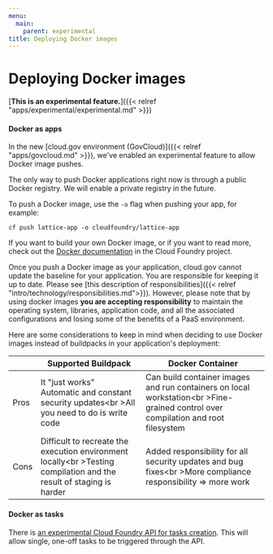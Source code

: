```yaml
---
menu:
  main:
    parent: experimental
title: Deploying Docker images
---
```


# Deploying Docker images
[**This is an experimental feature.**]({{< relref "apps/experimental/experimental.md" >}})

#### Docker as apps

In the new [cloud.gov environment (GovCloud)]({{< relref "apps/govcloud.md" >}}), we've enabled an experimental feature to allow Docker image pushes.

The only way to push Docker applications right now is through a public Docker registry. We will enable a private registry in the future.

To push a Docker image, use the `-o` flag when pushing your app, for example:

`cf push lattice-app -o cloudfoundry/lattice-app`

If you want to build your own Docker image, or if you want to read more, check out the [Docker documentation](http://docs.cloudfoundry.org/adminguide/docker.html) in the Cloud Foundry project.

Once you push a Docker image as your application, cloud.gov cannot update the baseline for your application. You are responsible for keeping it up to date. Please see [this description of responsibilities]({{< relref "intro/technology/responsibilities.md">}}). However, please note that by using docker images **you are accepting responsibility** to maintain the operating system, libraries, application code, and all the associated configurations and losing some of the benefits of a PaaS environment.

Here are some considerations to keep in mind when deciding to use Docker images instead of buildpacks in your application's deployment:

|   | Supported Buildpack | Docker Container  |
|---|---|---|
| Pros | It "just works"<br />Automatic and constant security updates<br \>All you need to do is write code | Can build container images and run containers on local workstation<br \>Fine-grained control over compilation and root filesystem |
| Cons | Difficult to recreate the execution environment locally<br \>Testing compilation and the result of staging is harder | Added responsibility for all security updates and bug fixes<br \>More compliance responsibility => more work  |

<!-- Based on the table in this slide: https://twitter.com/benbravo73/status/781125385777999872 -->

#### Docker as tasks

There is [an experimental Cloud Foundry API for tasks creation](http://v3-apidocs.cloudfoundry.org/version/3.0.0-alpha.1/index.html#tasks). This will allow single, one-off tasks to be triggered through the API.
